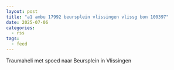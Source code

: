 ```yaml
---
layout: post
title: "a1 ambu 17992 beursplein vlissingen vlissg bon 100397"
date: 2025-07-06
categories: 
  - rss
tags: 
  - feed
---
```


Traumaheli met spoed naar Beursplein in Vlissingen
